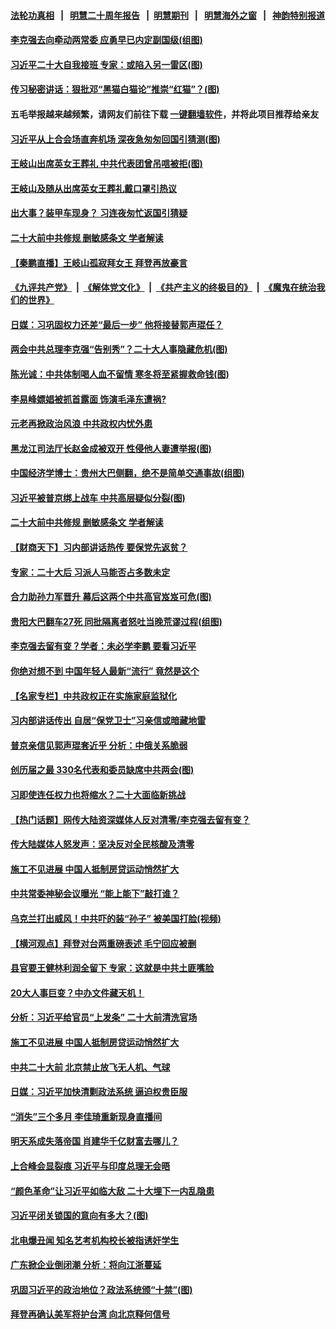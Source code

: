#### [法轮功真相](https://github.com/gfw-breaker/truth/blob/master/README.md?t=0) &nbsp;&nbsp;|&nbsp;&nbsp; [明慧二十周年报告](https://github.com/gfw-breaker/mh-reports/blob/master/README.md?t=0) &nbsp;&nbsp;|&nbsp;&nbsp;[明慧期刊](https://github.com/gfw-breaker/mh-qikan) &nbsp;&nbsp;|&nbsp;&nbsp; [明慧海外之窗](https://github.com/gfw-breaker/mh-news/blob/master/README.md?t=0) &nbsp;&nbsp;|&nbsp;&nbsp; [神韵特别报道](https://github.com/gfw-breaker/mh-news/blob/master/shenyun.md?t=0)
#### [ 李克强去向牵动两常委 应勇早已内定副国级(组图)](https://github.com/gfw-breaker/banned-news1/blob/master/pages/p2/1016099.md)
#### [ 习近平二十大自我接班 专家：或陷入另一雷区(图)](https://github.com/gfw-breaker/banned-news1/blob/master/pages/p2/1016980.md)
#### [ 传习秘密讲话：狠批邓“黑猫白猫论”推崇“红猫”？(图)](https://github.com/gfw-breaker/banned-news1/blob/master/pages/p2/1016973.md)
#### 五毛举报越来越频繁，请网友们前往下载 [一键翻墙软件](https://github.com/gfw-breaker/ssr-accounts)，并将此项目推荐给亲友
#### [ 习近平从上合会场直奔机场 深夜急匆匆回国引猜测(图)](https://github.com/gfw-breaker/banned-news1/blob/master/pages/p2/1016895.md)
#### [ 王岐山出席英女王葬礼 中共代表团曾吊唁被拒(图)](https://github.com/gfw-breaker/banned-news1/blob/master/pages/p2/1016931.md)
#### [ 王岐山及随从出席英女王葬礼戴口罩引热议](https://github.com/gfw-breaker/banned-news1/blob/master/pages/nsc413/n13828782.md)
#### [ 出大事？装甲车现身？ 习连夜匆忙返国引猜疑](https://github.com/gfw-breaker/banned-news1/blob/master/pages/soh5/655217.md)
#### [ 二十大前中共修规 删敏感条文 学者解读](https://github.com/gfw-breaker/banned-news1/blob/master/pages/nsc413/n13828576.md)
#### [ 【秦鹏直播】王岐山孤寂拜女王 拜登再放豪言](https://github.com/gfw-breaker/banned-news1/blob/master/pages/nsc413/n13828536.md)
#### [《九评共产党》](https://github.com/begood0513/9ping.md/blob/master/README.md) &nbsp;|&nbsp; [《解体党文化》](../../../../jtdwh.md/blob/master/README.md)  &nbsp;|&nbsp; [《共产主义的终极目的》](../../../../gczydzjmd.md/blob/master/README.md) &nbsp;|&nbsp; [《魔鬼在统治我们的世界》](../../../../mgztzwmdsj.md/blob/master/README.md) 
#### [ 日媒：习巩固权力还差“最后一步” 他将接替郭声琨任？](https://github.com/gfw-breaker/banned-news1/blob/master/pages/soh5/655328.md)
#### [ 两会中共总理李克强“告别秀”？二十大人事隐藏危机(图)](https://github.com/gfw-breaker/banned-news1/blob/master/pages/p2/999667.md)
#### [ 陈光诚：中共体制喝人血不留情 寒冬将至紧握救命钱(图)](https://github.com/gfw-breaker/banned-news1/blob/master/pages/p1/1017091.md)
#### [ 李易峰嫖娼被抓首露面&nbsp;饰演毛泽东遭祸?](https://github.com/gfw-breaker/banned-news1/blob/master/pages/p1/1017133.md)
#### [ 元老再掀政治风浪 中共政权内忧外患](https://github.com/gfw-breaker/banned-news1/blob/master/pages/soh5/655115.md)
#### [ 黑龙江司法厅长赵金成被双开 性侵他人妻遭举报(图)](https://github.com/gfw-breaker/banned-news1/blob/master/pages/p2/1016902.md)
#### [ 中国经济学博士：贵州大巴侧翻，绝不是简单交通事故(组图)](https://github.com/gfw-breaker/banned-news1/blob/master/pages/p1/1017068.md)
#### [ 习近平被普京绑上战车 中共高层疑似分裂(图)](https://github.com/gfw-breaker/banned-news1/blob/master/pages/p2/999613.md)
#### [ 二十大前中共修规 删敏感条文 学者解读](https://github.com/gfw-breaker/banned-news1/blob/master/pages/nf4514/n13828576.md)
#### [ 【财商天下】习内部讲话热传 要保党先返贫？](https://github.com/gfw-breaker/banned-news1/blob/master/pages/nsc413/n13828509.md)
#### [ 专家：二十大后 习派人马能否占多数未定](https://github.com/gfw-breaker/banned-news1/blob/master/pages/nsc413/n13828992.md)
#### [ 合力助孙力军晋升 幕后这两个中共高官岌岌可危(图)](https://github.com/gfw-breaker/banned-news1/blob/master/pages/p2/999695.md)
#### [ 贵阳大巴翻车27死 同批隔离者怒吐当晚荒谬过程(组图)](https://github.com/gfw-breaker/banned-news1/blob/master/pages/p1/1017096.md)
#### [ 李克强去留有变？学者：未必学李鹏 要看习近平](https://github.com/gfw-breaker/banned-news1/blob/master/pages/prog204/a103532599.md)
#### [ 你绝对想不到 中国年轻人最新“流行” 竟然是这个](https://github.com/gfw-breaker/banned-news1/blob/master/pages/soh5/655286.md)
#### [ 【名家专栏】中共政权正在实施家庭监狱化](https://github.com/gfw-breaker/banned-news1/blob/master/pages/nsc413/n13828326.md)
#### [ 习内部讲话传出 自居“保党卫士”习亲信或暗藏地雷](https://github.com/gfw-breaker/banned-news1/blob/master/pages/prog204/a103532363.md)
#### [ 普京亲信见郭声琨套近乎 分析：中俄关系脆弱](https://github.com/gfw-breaker/banned-news1/blob/master/pages/nsc413/n13828459.md)
#### [ 创历届之最 330名代表和委员缺席中共两会(图)](https://github.com/gfw-breaker/banned-news1/blob/master/pages/p2/999673.md)
#### [ 习即使连任权力也将缩水？二十大面临新挑战](https://github.com/gfw-breaker/banned-news1/blob/master/pages/soh5/655629.md)
#### [ 【热门话题】网传大陆资深媒体人反对清零/李克强去留有变？](https://github.com/gfw-breaker/banned-news1/blob/master/pages/prog204/a103532545.md)
#### [ 传大陆媒体人怒发声：坚决反对全民核酸及清零](https://github.com/gfw-breaker/banned-news1/blob/master/pages/nsc413/n13829049.md)
#### [ 施工不见进展 中国人抵制房贷运动悄然扩大](https://github.com/gfw-breaker/banned-news1/blob/master/pages/nf4514/n13828435.md)
#### [ 中共常委神秘会议曝光 “能上能下”敲打谁？](https://github.com/gfw-breaker/banned-news1/blob/master/pages/soh5/655556.md)
#### [ 乌克兰打出威风！中共吓的装“孙子” 被美国打脸(视频)](https://github.com/gfw-breaker/banned-news1/blob/master/pages/p2/999615.md)
#### [ 【横河观点】拜登对台两重磅表述 毛宁回应被删](https://github.com/gfw-breaker/banned-news1/blob/master/pages/nsc413/n13828519.md)
#### [ 县官要王健林利润全留下 专家：这就是中共土匪嘴脸](https://github.com/gfw-breaker/banned-news1/blob/master/pages/soh5/655418.md)
#### [ 20大人事巨变？中办文件藏天机！](https://github.com/gfw-breaker/banned-news1/blob/master/pages/soh5/655605.md)
#### [ 分析：习近平给官员“上发条” 二十大前清洗官场](https://github.com/gfw-breaker/banned-news1/blob/master/pages/prog204/a103532492.md)
#### [ 施工不见进展 中国人抵制房贷运动悄然扩大](https://github.com/gfw-breaker/banned-news1/blob/master/pages/nsc413/n13828435.md)
#### [ 中共二十大前 北京禁止放飞无人机、气球](https://github.com/gfw-breaker/banned-news1/blob/master/pages/nsc413/n13828594.md)
#### [ 日媒：习近平加快清剿政法系统 逼迫权贵臣服](https://github.com/gfw-breaker/banned-news1/blob/master/pages/prog204/a103532245.md)
#### [ “消失”三个多月 李佳琦重新现身直播间](https://github.com/gfw-breaker/banned-news1/blob/master/pages/nsc413/n13829168.md)
#### [ 明天系成失落帝国 肖建华千亿财富去哪儿？](https://github.com/gfw-breaker/banned-news1/blob/master/pages/nsc413/n13828527.md)
#### [ 上合峰会显裂痕 习近平与印度总理无会晤](https://github.com/gfw-breaker/banned-news1/blob/master/pages/nf4514/n13828067.md)
#### [ “颜色革命”让习近平如临大敌 二十大埋下一内乱隐患](https://github.com/gfw-breaker/banned-news1/blob/master/pages/soh5/655106.md)
#### [ 习近平闭关锁国的意向有多大？(图)](https://github.com/gfw-breaker/banned-news1/blob/master/pages/p4/1017082.md)
#### [ 北电爆丑闻 知名艺考机构校长被指诱奸学生](https://github.com/gfw-breaker/banned-news1/blob/master/pages/nsc413/n13828836.md)
#### [ 广东掀企业倒闭潮 分析：将向江浙蔓延](https://github.com/gfw-breaker/banned-news1/blob/master/pages/soh5/655403.md)
#### [ 巩固习近平的政治地位？政法系统颁“十禁”(图)](https://github.com/gfw-breaker/banned-news1/blob/master/pages/p2/999284.md)
#### [ 拜登再确认美军将护台湾 向北京释何信号](https://github.com/gfw-breaker/banned-news1/blob/master/pages/nsc413/n13828440.md)
